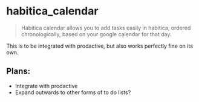 # habitica_calendar
> Habitica calendar allows you to add tasks easily in habitica, ordered chronologically, based on your google calendar for that day.

This is to be integrated with prodactive, but also works perfectly fine on its own.

Plans:
----
* Integrate with prodactive
* Expand outwards to other forms of to do lists?
